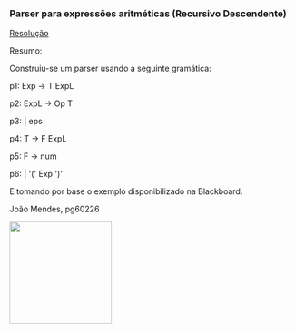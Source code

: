 ### Parser para expressões aritméticas (Recursivo Descendente)

[Resolução](https://github.com/jlfmendes32/PLC2025/blob/main/TPC5/parser.py)

Resumo:

Construiu-se um parser usando a seguinte gramática:

p1: Exp → T ExpL

p2: ExpL → Op T

p3:      | eps

p4: T → F ExpL

p5: F → num 

p6:   | '(' Exp ')'

E tomando por base o exemplo disponibilizado na Blackboard.

João Mendes, pg60226

<img src="https://github.com/user-attachments/assets/9eab7434-fb2c-43ef-bbc4-4d3f88e145fc" width="180">